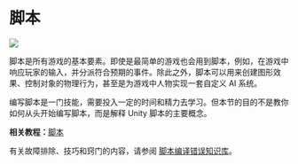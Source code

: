 <!-- Unity Manual > Scripting -->
<!-- Unity 手册 > 脚本 -->

<!-- # Scripting -->
# 脚本

![](http://docs.unity3d.com/540/Documentation/uploads/Main/ScriptingIntroPic.jpg)

<!-- Scripting is an essential ingredient in all games. Even the simplest game needs scripts, to respond to input from the player and arrange for events in the gameplay to happen when they should. Beyond that, scripts can be used to create graphical effects, control the physical behaviour of objects or even implement a custom AI system for characters in the game. -->

脚本是所有游戏的基本要素。即使是最简单的游戏也会用到脚本，例如，在游戏中响应玩家的输入，并分派符合预期的事件。除此之外，脚本可以用来创建图形效果、控制对象的物理行为，甚至是为游戏中人物实现一套自定义 AI 系统。

<!-- Scripting is a skill that takes some time and effort to learn. The intention of this section is not to teach you how to write script code from scratch, but rather to explain the main concepts that apply to scripting in Unity. -->

编写脚本是一门技能，需要投入一定的时间和精力去学习。但本节的目的不是教你如何从头开始编写脚本，而是解释 Unity 脚本的主要概念。

<!-- **Related tutorials:** [Scripting](https://unity3d.com/learn/tutorials/topics/scripting) -->

**相关教程：**[脚本](https://unity3d.com/learn/tutorials/topics/scripting)

<!-- See the [Knowledge Base Compiler Script Errors section](https://support.unity3d.com/hc/en-us/categories/201242676-Scripting) for troubleshooting, tips and tricks. -->

有关故障排除、技巧和窍门的内容，请参阅 [脚本编译错误知识库]。

[脚本编译错误知识库]: https://support.unity3d.com/hc/en-us/categories/201242676-Scripting
